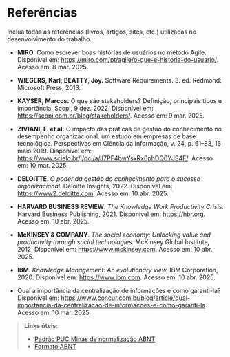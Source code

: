# Referências

Inclua todas as referências (livros, artigos, sites, etc.) utilizadas no desenvolvimento do trabalho.

- **MIRO.** Como escrever boas histórias de usuários no método Agile. Disponível em: <https://miro.com/pt/agile/o-que-e-historia-do-usuario/>. Acesso em: 8 mar. 2025.
  
- **WIEGERS, Karl; BEATTY, Joy.** Software Requirements. 3. ed. Redmond: Microsoft Press, 2013.
  
- **KAYSER, Marcos.** O que são stakeholders? Definição, principais tipos e importância. Scopi, 9 dez. 2022. Disponível em: <https://scopi.com.br/blog/stakeholders/>. Acesso em: 9 mar. 2025.

- **ZIVIANI, F. et al.** O impacto das práticas de gestão do conhecimento no desempenho organizacional: um estudo em empresas de base tecnológica. Perspectivas em Ciência da Informação, v. 24, p. 61–83, 16 maio 2019. Disponível em: <https://www.scielo.br/j/pci/a/J7PF4bwYsxRx6phDQ6YJS4F/>. Acesso em: 10 mar. 2025.

- **DELOITTE**. *O poder da gestão do conhecimento para o sucesso organizacional.* Deloitte Insights, 2022. Disponível em: <https://www2.deloitte.com>. Acesso em: 10 abr. 2025.

- **HARVARD BUSINESS REVIEW**. *The Knowledge Work Productivity Crisis.* Harvard Business Publishing, 2021. Disponível em: <https://hbr.org>. Acesso em: 10 abr. 2025.

- **McKINSEY & COMPANY**. *The social economy: Unlocking value and productivity through social technologies.* McKinsey Global Institute, 2012. Disponível em: <https://www.mckinsey.com>. Acesso em: 10 abr. 2025.

- **IBM**. *Knowledge Management: An evolutionary view.* IBM Corporation, 2020. Disponível em: <https://www.ibm.com>. Acesso em: 10 abr. 2025.

 - Qual a importância da centralização de informações e como garanti-la? Disponível em: <https://www.concur.com.br/blog/article/qual-importancia-da-centralizacao-de-informacoes-e-como-garanti-la>. Acesso em: 10 mar. 2025.


> **Links úteis**:
> - [Padrão PUC Minas de normalização ABNT](http://portal.pucminas.br/biblioteca/documentos/GUIA-COMPLETO-ABNT-Elaborar-formatar-trabalho-cientificoNOVO.pdf)
> - [Formato ABNT](https://www.normastecnicas.com/abnt/)




